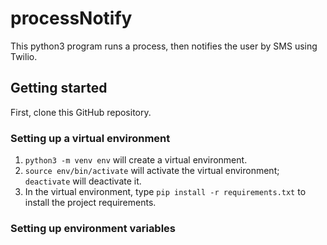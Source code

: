 # processNotify
This python3 program runs a process, then notifies the user by SMS using Twilio.

## Getting started
First, clone this GitHub repository.

### Setting up a virtual environment
1. `python3 -m venv env` will create a virtual environment.
2. `source env/bin/activate` will activate the virtual environment; `deactivate` will deactivate it.
3. In the virtual environment, type `pip install -r requirements.txt` to install the project requirements.

### Setting up environment variables
